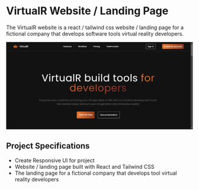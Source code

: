 # VirtualR Website / Landing Page

The VirtualR website is a react / tailwind css website / landing page for a fictional company that develops software tools virtual reality developers.

![github profile screenshot](public/VIRTUALR_LANDING_PAGE.png)

## Project Specifications

- Create Responsive UI for project
- Website / landing page built with React and Tailwind CSS
- The landing page for a fictional company that develops tool virtual reality developers
